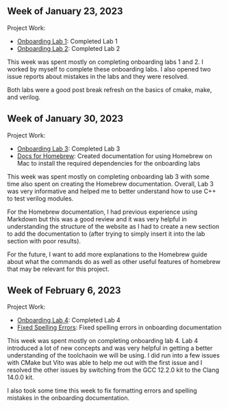 ## Week of January 23, 2023

Project Work:
* [Onboarding Lab 1](https://github.com/ShinyMiraidon/Chip-VIP-Team-Lab-1): Completed Lab 1
* [Onboarding Lab 2](https://github.com/ShinyMiraidon/Chip-VIP-Team-Lab-2): Completed Lab 2


This week was spent mostly on completing onboarding labs 1 and 2. I worked by myself to complete these onboarding labs. I also opened two issue reports about mistakes in the labs and they were resolved.


Both labs were a good post break refresh on the basics of cmake, make, and verilog.

## Week of January 30, 2023

Project Work:
* [Onboarding Lab 3](https://github.com/ShinyMiraidon/Chip-VIP-Team-Lab-3): Completed Lab 3
* [Docs for Homebrew](https://github.com/NYU-Processor-Design/nyu-processor-design.github.io/pull/25): Created documentation for using Homebrew on Mac to install the required dependencies for the onboarding labs


This week was spent mostly on completing onboarding lab 3 with some time also spent on creating the Homebrew documentation. Overall, Lab 3 was very informative and helped me to better understand how to use C++ to test verilog modules.


For the Homebrew documentation, I had previous experience using Markdown but this was a good review and it was very helpful in understanding the structure of the website as I had to create a new section to add the documentation to (after trying to simply insert it into the lab section with poor results).


For the future, I want to add more explanations to the Homebrew guide about what the commands do as well as other useful features of homebrew that may be relevant for this project.

## Week of February 6, 2023

Project Work:
* [Onboarding Lab 4](https://github.com/ShinyMiraidon/Chip-VIP-Team-Lab-4): Completed Lab 4
* [Fixed Spelling Errors](https://github.com/NYU-Processor-Design/nyu-processor-design.github.io/pull/35): Fixed spelling errors in onboarding documentation


This week was spent mostly on completing onboarding lab 4. Lab 4 introduced a lot of new concepts and was very helpful in getting a better understanding of the toolchaoin we will be using. I did run into a few issues with CMake but Vito was able to help me out with the first issue and I resolved the other issues by switching from the GCC 12.2.0 kit to the Clang 14.0.0 kit.


I also took some time this week to fix formatting errors and spelling mistakes in the onboarding documentation.
